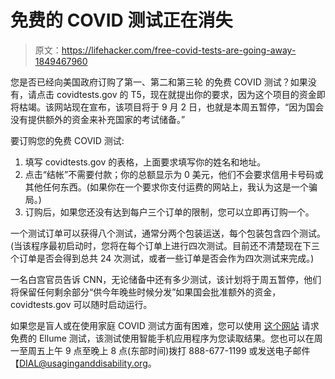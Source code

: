 # 免费的 COVID 测试正在消失

> 原文：<https://lifehacker.com/free-covid-tests-are-going-away-1849467960>

您是否已经向美国政府订购了第一、第二和第三轮 的免费 COVID 测试？如果没有，请点击 covidtests.gov 的 T5，现在就提出你的要求，因为这个项目的资金即将枯竭。该网站现在宣布，该项目将于 9 月 2 日，也就是本周五暂停，“因为国会没有提供额外的资金来补充国家的考试储备。”



要订购您的免费 COVID 测试:

1.  填写 covidtests.gov 的表格，上面要求填写你的姓名和地址。
2.  点击“结帐”不需要付款；你的总额显示为 0 美元，他们不会要求信用卡号码或其他任何东西。(如果你在一个要求你支付运费的网站上，我认为这是一个骗局。)
3.  订购后，如果您还没有达到每户三个订单的限制，您可以立即再订购一个。

一个测试订单可以获得八个测试，通常分两个包装运送，每个包装包含四个测试。(当该程序最初启动时，您将在每个订单上进行四次测试。目前还不清楚现在下三个订单是否会得到总共 24 次测试，或者一些订单是否会作为四次测试来完成。)

一名白宫官员告诉 CNN，无论储备中还有多少测试，该计划将于周五暂停，他们将保留任何剩余部分“供今年晚些时候分发”如果国会批准额外的资金，covidtests.gov 可以随时启动运行。

如果您是盲人或在使用家庭 COVID 测试方面有困难，您可以使用 [这个网站](https://acl.gov/covid19/tests-people-who-are-blind-or-have-low-vision) 请求免费的 Ellume 测试，该测试使用智能手机应用程序为您读取结果。您也可以在周一至周五上午 9 点至晚上 8 点(东部时间)拨打 888-677-1199 或发送电子邮件【DIAL@usaginganddisability.org。